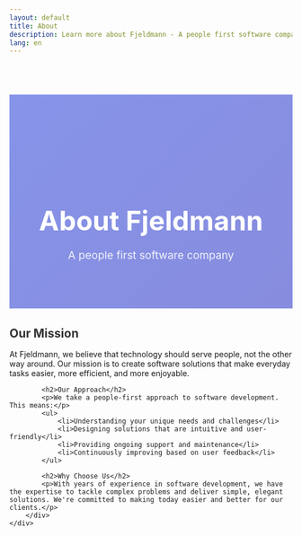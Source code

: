 ```yaml
---
layout: default
title: About
description: Learn more about Fjeldmann - A people first software company
lang: en
---
```


<div class="page-header">
    <div class="container">
        <h1>About Fjeldmann</h1>
        <p>A people first software company</p>
    </div>
</div>

<div class="content-section">
    <div class="container">
        <div class="about-content">
            <h2>Our Mission</h2>
            <p>At Fjeldmann, we believe that technology should serve people, not the other way around. Our mission is to create software solutions that make everyday tasks easier, more efficient, and more enjoyable.</p>
            
            <h2>Our Approach</h2>
            <p>We take a people-first approach to software development. This means:</p>
            <ul>
                <li>Understanding your unique needs and challenges</li>
                <li>Designing solutions that are intuitive and user-friendly</li>
                <li>Providing ongoing support and maintenance</li>
                <li>Continuously improving based on user feedback</li>
            </ul>
            
            <h2>Why Choose Us</h2>
            <p>With years of experience in software development, we have the expertise to tackle complex problems and deliver simple, elegant solutions. We're committed to making today easier and better for our clients.</p>
        </div>
    </div>
</div>

<style>
.page-header {
    background: linear-gradient(135deg, rgba(102, 126, 234, 0.8) 0%, rgba(118, 75, 162, 0.8) 100%), url('{{ "/assets/images/slide1.jpg" | relative_url }}');
    background-size: cover;
    background-position: center;
    background-attachment: fixed;
    color: white;
    padding: 8rem 2rem 4rem;
    text-align: center;
    margin-top: 70px;
}

.page-header h1 {
    font-size: 3rem;
    margin-bottom: 1rem;
}

.page-header p {
    font-size: 1.2rem;
    opacity: 0.9;
}

.about-content h2 {
    color: #333;
    margin-top: 2rem;
    margin-bottom: 1rem;
}

.about-content ul {
    margin: 1rem 0;
    padding-left: 2rem;
}

.about-content li {
    margin-bottom: 0.5rem;
    line-height: 1.6;
}
</style>